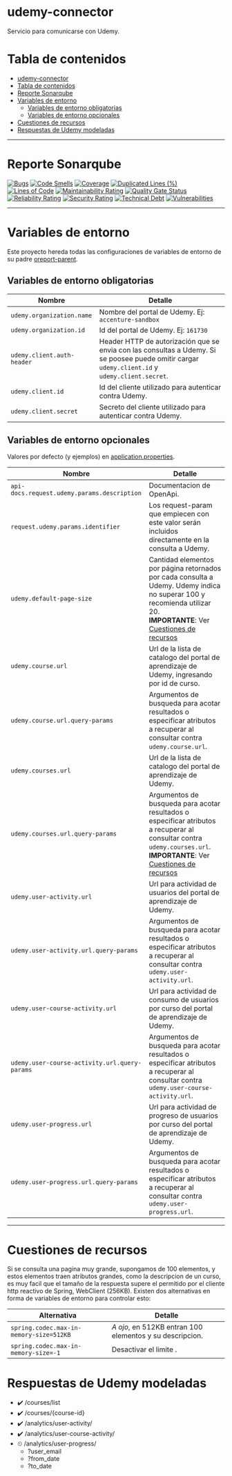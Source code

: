 # udemy-connector

Servicio para comunicarse con Udemy.

# Tabla de contenidos
- [udemy-connector](#udemy-connector)
- [Tabla de contenidos](#tabla-de-contenidos)
- [Reporte Sonarqube](#reporte-sonarqube)
- [Variables de entorno](#variables-de-entorno)
  - [Variables de entorno obligatorias](#variables-de-entorno-obligatorias)
  - [Variables de entorno opcionales](#variables-de-entorno-opcionales)
- [Cuestiones de recursos](#cuestiones-de-recursos)
- [Respuestas de Udemy modeladas](#respuestas-de-udemy-modeladas)

---

# Reporte Sonarqube

[![Bugs](http://go.tempestad-online.com:19000/api/project_badges/measure?project=udemy-connector&metric=bugs)](http://go.tempestad-online.com:19000/dashboard?id=udemy-connector) [![Code Smells](http://go.tempestad-online.com:19000/api/project_badges/measure?project=udemy-connector&metric=code_smells)](http://go.tempestad-online.com:19000/dashboard?id=udemy-connector) [![Coverage](http://go.tempestad-online.com:19000/api/project_badges/measure?project=udemy-connector&metric=coverage)](http://go.tempestad-online.com:19000/dashboard?id=udemy-connector) [![Duplicated Lines (%)](http://go.tempestad-online.com:19000/api/project_badges/measure?project=udemy-connector&metric=duplicated_lines_density)](http://go.tempestad-online.com:19000/dashboard?id=udemy-connector) [![Lines of Code](http://go.tempestad-online.com:19000/api/project_badges/measure?project=udemy-connector&metric=ncloc)](http://go.tempestad-online.com:19000/dashboard?id=udemy-connector) [![Maintainability Rating](http://go.tempestad-online.com:19000/api/project_badges/measure?project=udemy-connector&metric=sqale_rating)](http://go.tempestad-online.com:19000/dashboard?id=udemy-connector) [![Quality Gate Status](http://go.tempestad-online.com:19000/api/project_badges/measure?project=udemy-connector&metric=alert_status)](http://go.tempestad-online.com:19000/dashboard?id=udemy-connector) [![Reliability Rating](http://go.tempestad-online.com:19000/api/project_badges/measure?project=udemy-connector&metric=reliability_rating)](http://go.tempestad-online.com:19000/dashboard?id=udemy-connector) [![Security Rating](http://go.tempestad-online.com:19000/api/project_badges/measure?project=udemy-connector&metric=security_rating)](http://go.tempestad-online.com:19000/dashboard?id=udemy-connector) [![Technical Debt](http://go.tempestad-online.com:19000/api/project_badges/measure?project=udemy-connector&metric=sqale_index)](http://go.tempestad-online.com:19000/dashboard?id=udemy-connector) [![Vulnerabilities](http://go.tempestad-online.com:19000/api/project_badges/measure?project=udemy-connector&metric=vulnerabilities)](http://go.tempestad-online.com:19000/dashboard?id=udemy-connector)

---

# Variables de entorno

Este proyecto hereda todas las configuraciones de variables de entorno de su padre [oreport-parent](../oreport-parent).

## Variables de entorno obligatorias

| Nombre | Detalle |
| - | - |
| `udemy.organization.name` | Nombre del portal de Udemy. Ej: `accenture-sandbox` |
| `udemy.organization.id` | Id del portal de Udemy. Ej: `161730` |
| `udemy.client.auth-header` | Header HTTP de autorización que se envia con las consultas a Udemy. Si se poosee puede omitir cargar `udemy.client.id` y `udemy.client.secret`. |
| `udemy.client.id` | Id del cliente utilizado para autenticar contra Udemy. |
| `udemy.client.secret` | Secreto del cliente utilizado para autenticar contra Udemy. |

## Variables de entorno opcionales

Valores por defecto (y ejemplos) en [application.properties](src/main/resources/application.properties).

| Nombre | Detalle |
| - | - |
| `api-docs.request.udemy.params.description` | Documentacion de OpenApi. |
| `request.udemy.params.identifier` | Los request-param que empiecen con este valor serán incluidos directamente en la consulta a Udemy. |
| `udemy.default-page-size` | Cantidad elementos por página retornados por cada consulta a Udemy. Udemy indica no superar 100 y recomienda utilizar 20. <br /> **IMPORTANTE**: Ver [Cuestiones de recursos](#cuestiones-de-recursos) |
| `udemy.course.url` | Url de la lista de catalogo del portal de aprendizaje de Udemy, ingresando por id de curso. |
| `udemy.course.url.query-params` | Argumentos de busqueda para acotar resultados o especificar atributos a recuperar al consultar contra `udemy.course.url`. |
| `udemy.courses.url` | Url de la lista de catalogo del portal de aprendizaje de Udemy. |
| `udemy.courses.url.query-params` | Argumentos de busqueda para acotar resultados o especificar atributos a recuperar al consultar contra `udemy.courses.url`. <br /> **IMPORTANTE**: Ver [Cuestiones de recursos](#cuestiones-de-recursos) |
| `udemy.user-activity.url` | Url para actividad de usuarios del portal de aprendizaje de Udemy. |
| `udemy.user-activity.url.query-params` | Argumentos de busqueda para acotar resultados o especificar atributos a recuperar al consultar contra `udemy.user-activity.url`. |
| `udemy.user-course-activity.url` | Url para actividad de consumo de usuarios por curso del portal de aprendizaje de Udemy. |
| `udemy.user-course-activity.url.query-params` | Argumentos de busqueda para acotar resultados o especificar atributos a recuperar al consultar contra `udemy.user-course-activity.url`. |
| `udemy.user-progress.url` | Url para actividad de progreso de usuarios por curso del portal de aprendizaje de Udemy. |
| `udemy.user-progress.url.query-params` | Argumentos de busqueda para acotar resultados o especificar atributos a recuperar al consultar contra `udemy.user-progress.url`. |

---

# Cuestiones de recursos

Si se consulta una pagina muy grande, supongamos de 100 elementos, y estos elementos traen atributos grandes, como la descripcion de un curso, es muy facil que el tamaño de la respuesta supere el permitido por el cliente http reactivo de Spring, WebClient (256KB). Existen dos alternativas en forma de variables de entorno para controlar esto:

| Alternativa | Detalle |
| - | - |
| `spring.codec.max-in-memory-size=512KB` | *A ojo*, en 512KB entran 100 elementos y su descripcion. |
| `spring.codec.max-in-memory-size=-1` | Desactivar el limite . |

# Respuestas de Udemy modeladas

- ✔️ /courses/list
- ✔️ /courses/{course-id}
- ✔️ /analytics/user-activity/
- ✔️ /analytics/user-course-activity/
- ⏲ /analytics/user-progress/
  - ?user_email
  - ?from_date
  - ?to_date